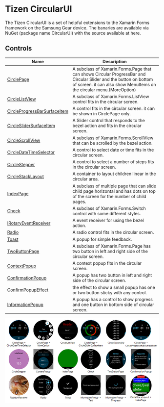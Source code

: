 # Tizen CircularUI

The Tizen CircularUI is a set of helpful extensions to the Xamarin Forms framework on the Samsung Gear device.
The banaries are available via NuGet (package name CircularUI) with the source available at here.

## Controls

| Name                                                                          | Description  |
| ------------------------------------------------------------------------------| -------------|
| [CirclePage](xref:CircularUI.CirclePage)                                      | A subclass of Xamarin.Forms.Page that can shows Circular ProgressBar and Circular Slider and the button on bottom of screen. it can also show MenuItems on the circular menu.(MoreOption) |
| [CircleListView](xref:CircularUI.CircleListView)                              | A subclass of Xamarin.Forms.ListView control fits in the circular screen. |
| [CircleProgressBarSurfaceItem](xref:CircularUI.CircleProgressBarSurfaceItem)  | A control  fits in the circular screen. it can be shown in CirclePage only. |
| [CircleSliderSurfaceItem](xref:CircularUI.CircleSliderSurfaceItem)            | A Slider control that responds to the bezel action and fits in the circular screen. |
| [CircleScrollView](xref:CircularUI.CircleScrollView)                          | A subclass of Xamarin.Forms.ScrollView that can be scrolled by the bezel action. |
| [CircleDateTimeSelector](xref:CircularUI.CircleDateTimeSelector)              | A control to select date or time fits in the circular screen. |
| [CircleStepper](xref:CircularUI.CircleStepper)                                | A control to select a number of steps fits in the circular screen. |
| [CircleStackLayout](xref:CircularUI.CircleStackLayout)                        | A container to layout children linear in the circular area. |
| [IndexPage](xref:CircularUI.IndexPage)                                        | A subclass of multiple page that can slide child page horizontal and has dots on top of the screen for the number of child pages. |
| [Check](xref:CircularUI.Check)                                                | A subclass of Xamarin.Forms.Switch control with some different styles. |
| [IRotaryEventReceiver](xref:CircularUI.IRotaryEventReceiver )                 | A event receiver for using the bezel action. |
| [Radio](xref:CircularUI.Radio)                                                | A radio control fits in the circular screen. |
| [Toast](xref:CircularUI.Toast)                                                | A popup for simple feedback. |
| [TwoButtonPage](xref:CircularUI.TwoButtonPage)                                | A subclass of Xamarin.Forms.Page has two button in left and right side of the circular screen. |
| [ContextPopup](xref:CircularUI.ContextPopup)                                  | A context popup fits in the circular screen. |
| [ConfirmationPopup](xref:CircularUI.ConfirmationPopup)                        | A popup has two button in left and right side of the circular screen. |
| [ConfirmPopupEffect](xref:CircularUI.ConfirmPopupEffect)                      | the effect to show a small popup has one or two button sticky with any control. |
| [InformationPopup](xref:CircularUI.InformationPopup)                          | A popup has a control to show progress and one button in bottom side of circular screen. |

![widgets](widgets.png)
